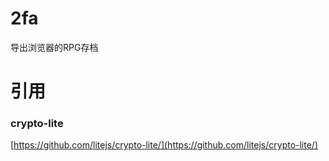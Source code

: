 # 2fa
导出浏览器的RPG存档
# 引用
### crypto-lite
[https://github.com/litejs/crypto-lite/](https://github.com/litejs/crypto-lite/)
